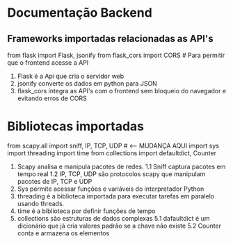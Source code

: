 # Documentação Backend

## Frameworks importadas relacionadas as API's

from flask import Flask, jsonify 
from flask_cors import CORS # Para permitir que o frontend acesse a API

1. Flask é a Api que cria o servidor web
2. jsonify converte os dados em python para JSON
3. flask_cors integra as API's com o frontend sem bloqueio do navegador e evitando erros de CORS

# Bibliotecas importadas

from scapy.all import sniff, IP, TCP, UDP # <-- MUDANÇA AQUI
import sys
import threading
import time
from collections import defaultdict, Counter

1. Scapy analisa e manipula pacotes de redes.
   1.1 Sniff captura pacotes em tempo real
   1.2 IP, TCP, UDP são protocolos scapy que manipulam pacotes de IP, TCP e UDP
2. Sys permite acessar funções e variáveis do interpretador Python
3. threading é a biblioteca importada para executar tarefas em paralelo usando threads.
4. time é a biblioteca por definir funções de tempo
5. collections são estruturas de dados complexas
   5.1 dafaultdict é um dicionário que já cria valores padrão se a chave não existe
   5.2 Counter conta e armazena os elementos




